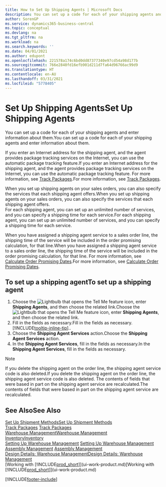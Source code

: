 ```yaml
---
title: How to Set Up Shipping Agents | Microsoft Docs
description: You can set up a code for each of your shipping agents and enter information about them.
author: SorenGP
ms.service: dynamics365-business-central
ms.topic: conceptual
ms.devlang: na
ms.tgt_pltfrm: na
ms.workload: na
ms.search.keywords: ''
ms.date: 04/01/2021
ms.author: edupont
ms.openlocfilehash: 221578a174c6bd0dd87377340e97cd54a98d177b
ms.sourcegitcommit: 766e2840fd16efb901d211d7fa64d96766ac99d9
ms.translationtype: HT
ms.contentlocale: en-AU
ms.lasthandoff: 03/31/2021
ms.locfileid: "5778405"
---
```

# <a name="set-up-shipping-agents"></a><span data-ttu-id="fd652-103">Set Up Shipping Agents</span><span class="sxs-lookup"><span data-stu-id="fd652-103">Set Up Shipping Agents</span></span>
<span data-ttu-id="fd652-104">You can set up a code for each of your shipping agents and enter information about them.</span><span class="sxs-lookup"><span data-stu-id="fd652-104">You can set up a code for each of your shipping agents and enter information about them.</span></span>  

<span data-ttu-id="fd652-105">If you enter an Internet address for the shipping agent, and the agent provides package tracking services on the Internet, you can use the automatic package tracking feature.</span><span class="sxs-lookup"><span data-stu-id="fd652-105">If you enter an Internet address for the shipping agent, and the agent provides package tracking services on the Internet, you can use the automatic package tracking feature.</span></span> <span data-ttu-id="fd652-106">For more information, see [Track Packages](sales-how-track-packages.md).</span><span class="sxs-lookup"><span data-stu-id="fd652-106">For more information, see [Track Packages](sales-how-track-packages.md).</span></span>

<span data-ttu-id="fd652-107">When you set up shipping agents on your sales orders, you can also specify the services that each shipping agent offers.</span><span class="sxs-lookup"><span data-stu-id="fd652-107">When you set up shipping agents on your sales orders, you can also specify the services that each shipping agent offers.</span></span>  
<span data-ttu-id="fd652-108">For each shipping agent, you can set up an unlimited number of services, and you can specify a shipping time for each service.</span><span class="sxs-lookup"><span data-stu-id="fd652-108">For each shipping agent, you can set up an unlimited number of services, and you can specify a shipping time for each service.</span></span>  

<span data-ttu-id="fd652-109">When you have assigned a shipping agent service to a sales order line, the shipping time of the service will be included in the order promising calculation, for that line.</span><span class="sxs-lookup"><span data-stu-id="fd652-109">When you have assigned a shipping agent service to a sales order line, the shipping time of the service will be included in the order promising calculation, for that line.</span></span> <span data-ttu-id="fd652-110">For more information, see [Calculate Order Promising Dates](sales-how-to-calculate-order-promising-dates.md).</span><span class="sxs-lookup"><span data-stu-id="fd652-110">For more information, see [Calculate Order Promising Dates](sales-how-to-calculate-order-promising-dates.md).</span></span>

## <a name="to-set-up-a-shipping-agent"></a><span data-ttu-id="fd652-111">To set up a shipping agent</span><span class="sxs-lookup"><span data-stu-id="fd652-111">To set up a shipping agent</span></span>  
1.  <span data-ttu-id="fd652-112">Choose the ![Lightbulb that opens the Tell Me feature](media/ui-search/search_small.png "Tell me what you want to do") icon, enter **Shipping Agents**, and then choose the related link.</span><span class="sxs-lookup"><span data-stu-id="fd652-112">Choose the ![Lightbulb that opens the Tell Me feature](media/ui-search/search_small.png "Tell me what you want to do") icon, enter **Shipping Agents**, and then choose the related link.</span></span>  
2.  <span data-ttu-id="fd652-113">Fill in the fields as necessary.</span><span class="sxs-lookup"><span data-stu-id="fd652-113">Fill in the fields as necessary.</span></span> [!INCLUDE[tooltip-inline-tip](includes/tooltip-inline-tip_md.md)]<span data-ttu-id="fd652-114">.</span><span class="sxs-lookup"><span data-stu-id="fd652-114">.</span></span>  
3.  <span data-ttu-id="fd652-115">Choose the **Shipping Agent Services** action.</span><span class="sxs-lookup"><span data-stu-id="fd652-115">Choose the **Shipping Agent Services** action.</span></span>
4. <span data-ttu-id="fd652-116">In the **Shipping Agent Services**, fill in the fields as necessary.</span><span class="sxs-lookup"><span data-stu-id="fd652-116">In the **Shipping Agent Services**, fill in the fields as necessary.</span></span>

> [!NOTE]  
>  <span data-ttu-id="fd652-117">If you delete the shipping agent on the order line, the shipping agent service code is also deleted.</span><span class="sxs-lookup"><span data-stu-id="fd652-117">If you delete the shipping agent on the order line, the shipping agent service code is also deleted.</span></span> <span data-ttu-id="fd652-118">The contents of fields that were based in part on the shipping agent service are recalculated.</span><span class="sxs-lookup"><span data-stu-id="fd652-118">The contents of fields that were based in part on the shipping agent service are recalculated.</span></span>  

## <a name="see-also"></a><span data-ttu-id="fd652-119">See Also</span><span class="sxs-lookup"><span data-stu-id="fd652-119">See Also</span></span>
[<span data-ttu-id="fd652-120">Set Up Shipment Methods</span><span class="sxs-lookup"><span data-stu-id="fd652-120">Set Up Shipment Methods</span></span>](sales-how-set-up-shipment-methods.md)  
<span data-ttu-id="fd652-121">[Track Packages](sales-how-track-packages.md)  </span><span class="sxs-lookup"><span data-stu-id="fd652-121">[Track Packages](sales-how-track-packages.md)  </span></span>  
[<span data-ttu-id="fd652-122">Warehouse Management</span><span class="sxs-lookup"><span data-stu-id="fd652-122">Warehouse Management</span></span>](warehouse-manage-warehouse.md)  
[<span data-ttu-id="fd652-123">Inventory</span><span class="sxs-lookup"><span data-stu-id="fd652-123">Inventory</span></span>](inventory-manage-inventory.md)  
<span data-ttu-id="fd652-124">[Setting Up Warehouse Management](warehouse-setup-warehouse.md)   </span><span class="sxs-lookup"><span data-stu-id="fd652-124">[Setting Up Warehouse Management](warehouse-setup-warehouse.md)   </span></span>  
<span data-ttu-id="fd652-125">[Assembly Management](assembly-assemble-items.md)  </span><span class="sxs-lookup"><span data-stu-id="fd652-125">[Assembly Management](assembly-assemble-items.md)  </span></span>  
[<span data-ttu-id="fd652-126">Design Details: Warehouse Management</span><span class="sxs-lookup"><span data-stu-id="fd652-126">Design Details: Warehouse Management</span></span>](design-details-warehouse-management.md)  
<span data-ttu-id="fd652-127">[Working with [!INCLUDE[prod_short](includes/prod_short.md)]](ui-work-product.md)</span><span class="sxs-lookup"><span data-stu-id="fd652-127">[Working with [!INCLUDE[prod_short](includes/prod_short.md)]](ui-work-product.md)</span></span>  


[!INCLUDE[footer-include](includes/footer-banner.md)]